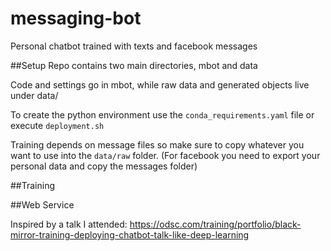 # messaging-bot
Personal chatbot trained with texts and facebook messages

##Setup
Repo contains two main directories, mbot and data

Code and settings go in mbot, while raw data and generated objects live under data/

To create the python environment use the `conda_requirements.yaml` file or execute `deployment.sh`

Training depends on message files so make sure to copy whatever you want to use into the `data/raw` folder.
(For facebook you need to export your personal data and copy the messages folder)

##Training


##Web Service

Inspired by a talk I attended: https://odsc.com/training/portfolio/black-mirror-training-deploying-chatbot-talk-like-deep-learning
